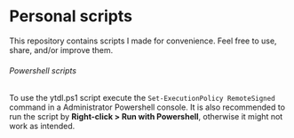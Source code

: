 # Personal scripts
This repository contains scripts I made for convenience.
Feel free to use, share, and/or improve them.

###### Powershell scripts
To use the ytdl.ps1 script execute the `Set-ExecutionPolicy RemoteSigned` command in a Administrator Powershell console.
It is also recommended to run the script by **Right-click > Run with Powershell**, otherwise it might not work as intended.